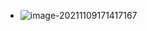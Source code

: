- ![image-20211109171417167](C:\Users\86132\AppData\Roaming\Typora\typora-user-images\image-20211109171417167.png)
